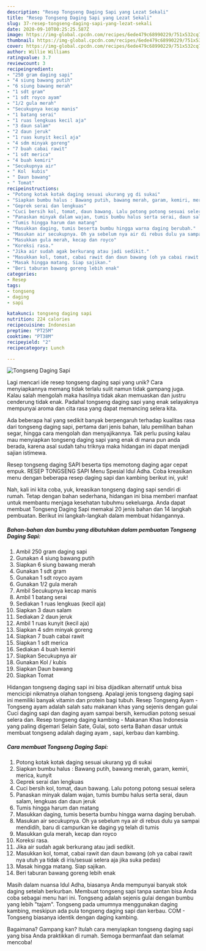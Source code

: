 ```yaml
---
description: "Resep Tongseng Daging Sapi yang Lezat Sekali"
title: "Resep Tongseng Daging Sapi yang Lezat Sekali"
slug: 37-resep-tongseng-daging-sapi-yang-lezat-sekali
date: 2020-09-10T00:25:25.587Z
image: https://img-global.cpcdn.com/recipes/6ede479c68990229/751x532cq70/tongseng-daging-sapi-foto-resep-utama.jpg
thumbnail: https://img-global.cpcdn.com/recipes/6ede479c68990229/751x532cq70/tongseng-daging-sapi-foto-resep-utama.jpg
cover: https://img-global.cpcdn.com/recipes/6ede479c68990229/751x532cq70/tongseng-daging-sapi-foto-resep-utama.jpg
author: Willie Williams
ratingvalue: 3.7
reviewcount: 3
recipeingredient:
- "250 gram daging sapi"
- "4 siung bawang putih"
- "6 siung bawang merah"
- "1 sdt gram"
- "1 sdt royco ayam"
- "1/2 gula merah"
- "Secukupnya kecap manis"
- "1 batang serai"
- "1 ruas lengkuas kecil aja"
- "3 daun salam"
- "2 daun jeruk"
- "1 ruas kunyit kecil aja"
- "4 sdm minyak goreng"
- "7 buah cabai rawit"
- "1 sdt merica"
- "4 buah kemiri"
- "Secukupnya air"
- " Kol  kubis"
- " Daun bawang"
- " Tomat"
recipeinstructions:
- "Potong kotak kotak daging sesuai ukurang yg di sukai"
- "Siapkan bumbu halus : Bawang putih, bawang merah, garam, kemiri, merica, kunyit"
- "Geprek serai dan lengkuas"
- "Cuci bersih kol, tomat, daun bawang. Lalu potong potong sesuai selera"
- "Panaskan minyak dalam wajan, tumis bumbu halus serta serai, daun salam, lengkuas dan daun jeruk"
- "Tumis hingga harum dan matang"
- "Masukkan daging, tumis beserta bumbu hingga warna daging berubah."
- "Masukan air secukupnya. Oh ya sebelum nya air di rebus dulu ya sampai mendidih, baru di campurkan ke daging yg telah di tumis"
- "Masukkan gula merah, kecap dan royco"
- "Koreksi rasa."
- "Jika air sudah agak berkurang atau jadi sedikit."
- "Masukkan kol, tomat, cabai rawit dan daun bawang (oh ya cabai rawit nya utuh ya tidak di iris/sesuai selera aja jika suka pedas)"
- "Masak hingga matang. Siap sajikan."
- "Beri taburan bawang goreng lebih enak"
categories:
- Resep
tags:
- tongseng
- daging
- sapi

katakunci: tongseng daging sapi 
nutrition: 224 calories
recipecuisine: Indonesian
preptime: "PT25M"
cooktime: "PT38M"
recipeyield: "2"
recipecategory: Lunch

---
```



![Tongseng Daging Sapi](https://img-global.cpcdn.com/recipes/6ede479c68990229/751x532cq70/tongseng-daging-sapi-foto-resep-utama.jpg)

Lagi mencari ide resep tongseng daging sapi yang unik? Cara menyiapkannya memang tidak terlalu sulit namun tidak gampang juga. Kalau salah mengolah maka hasilnya tidak akan memuaskan dan justru cenderung tidak enak. Padahal tongseng daging sapi yang enak selayaknya mempunyai aroma dan cita rasa yang dapat memancing selera kita.

Ada beberapa hal yang sedikit banyak berpengaruh terhadap kualitas rasa dari tongseng daging sapi, pertama dari jenis bahan, lalu pemilihan bahan segar, hingga cara mengolah dan menyajikannya. Tak perlu pusing kalau mau menyiapkan tongseng daging sapi yang enak di mana pun anda berada, karena asal sudah tahu triknya maka hidangan ini dapat menjadi sajian istimewa.

Resep tongseng daging SAPI beserta tips memotong daging agar cepat empuk. RESEP TONGSENG SAPI Menu Spesial Idul Adha. Coba kreasikan menu dengan beberapa resep daging sapi dan kambing berikut ini, yuk!


Nah, kali ini kita coba, yuk, kreasikan tongseng daging sapi sendiri di rumah. Tetap dengan bahan sederhana, hidangan ini bisa memberi manfaat untuk membantu menjaga kesehatan tubuhmu sekeluarga. Anda dapat membuat Tongseng Daging Sapi memakai 20 jenis bahan dan 14 langkah pembuatan. Berikut ini langkah-langkah dalam membuat hidangannya.

<!--inarticleads1-->

##### Bahan-bahan dan bumbu yang dibutuhkan dalam pembuatan Tongseng Daging Sapi:

1. Ambil 250 gram daging sapi
1. Gunakan 4 siung bawang putih
1. Siapkan 6 siung bawang merah
1. Gunakan 1 sdt gram
1. Gunakan 1 sdt royco ayam
1. Gunakan 1/2 gula merah
1. Ambil Secukupnya kecap manis
1. Ambil 1 batang serai
1. Sediakan 1 ruas lengkuas (kecil aja)
1. Siapkan 3 daun salam
1. Sediakan 2 daun jeruk
1. Ambil 1 ruas kunyit (kecil aja)
1. Siapkan 4 sdm minyak goreng
1. Siapkan 7 buah cabai rawit
1. Siapkan 1 sdt merica
1. Sediakan 4 buah kemiri
1. Siapkan Secukupnya air
1. Gunakan  Kol / kubis
1. Siapkan  Daun bawang
1. Siapkan  Tomat


Hidangan tongseng daging sapi ini bisa dijadikan alternatif untuk bisa mencicipi nikmatnya olahan tongseng. Apalagi jenis tongseng daging sapi ini memiliki banyak vitamin dan protein bagi tubuh. Resep Tongseng Ayam - Tongseng ayam adalah salah satu makanan khas yang sejenis dengan gulai Cuci daging sapi dan daging ayam sampai bersih, kemudian potong sesuai selera dan. Resep tongseng daging kambing - Makanan Khas Indonesia yang paling digemari Selain Sate, Gulai, soto serta Bahan dasar untuk membuat tongseng adalah daging ayam , sapi, kerbau dan kambing. 

<!--inarticleads2-->

##### Cara membuat Tongseng Daging Sapi:

1. Potong kotak kotak daging sesuai ukurang yg di sukai
1. Siapkan bumbu halus : Bawang putih, bawang merah, garam, kemiri, merica, kunyit
1. Geprek serai dan lengkuas
1. Cuci bersih kol, tomat, daun bawang. Lalu potong potong sesuai selera
1. Panaskan minyak dalam wajan, tumis bumbu halus serta serai, daun salam, lengkuas dan daun jeruk
1. Tumis hingga harum dan matang
1. Masukkan daging, tumis beserta bumbu hingga warna daging berubah.
1. Masukan air secukupnya. Oh ya sebelum nya air di rebus dulu ya sampai mendidih, baru di campurkan ke daging yg telah di tumis
1. Masukkan gula merah, kecap dan royco
1. Koreksi rasa.
1. Jika air sudah agak berkurang atau jadi sedikit.
1. Masukkan kol, tomat, cabai rawit dan daun bawang (oh ya cabai rawit nya utuh ya tidak di iris/sesuai selera aja jika suka pedas)
1. Masak hingga matang. Siap sajikan.
1. Beri taburan bawang goreng lebih enak


Masih dalam nuansa Idul Adha, biasanya Anda mempunyai banyak stok daging setelah berkurban. Membuat tongseng sapi tanpa santan bisa Anda coba sebagai menu hari ini. Tongseng adalah sejenis gulai dengan bumbu yang lebih &#34;tajam&#34;. Tongseng pada umumnya menggunakan daging kambing, meskipun ada pula tongseng daging sapi dan kerbau. COM - Tongseng biasanya identik dengan daging kambing. 

Bagaimana? Gampang kan? Itulah cara menyiapkan tongseng daging sapi yang bisa Anda praktikkan di rumah. Semoga bermanfaat dan selamat mencoba!
